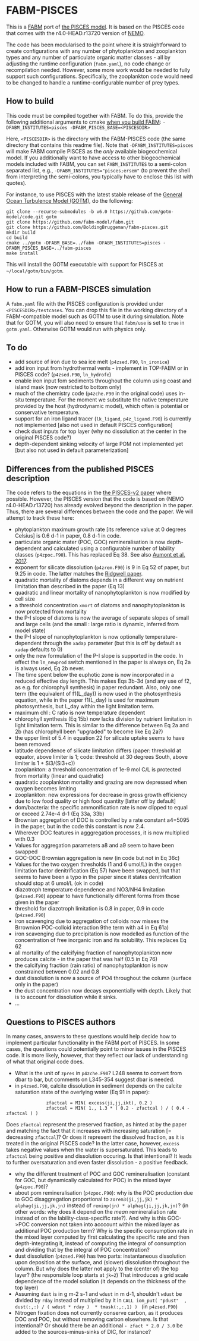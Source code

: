 # FABM-PISCES

This is a [FABM](https://fabm.net) port of [the PISCES model](https://doi.org/10.5194/gmd-8-2465-2015). It is based on the PISCES code that comes with the r4.0-HEAD.r13720 version of [NEMO](https://www.nemo-ocean.eu/).

The code has been modularised to the point where it is straightforward to create configurations with any number
of phytoplankton and zooplankton types and any number of particulate organic matter classes - all by adjusting
the runtime configuration (`fabm.yaml`), no code change or recompilation needed. However, some more work would
be needed to fully support such configurations. Specifically, the zooplankton code would need to be changed to
handle a runtime-configurable number of prey types.

## How to build

This code must be compiled together with FABM. To do this, provide the following additional arguments to cmake [when you build FABM](https://github.com/fabm-model/fabm/wiki/Building-and-installing): `-DFABM_INSTITUTES=pisces -DFABM_PISCES_BASE=<PISCESDIR>`

Here, `<PISCESDIR>` is the directory with the FABM-PISCES code (the same directory that contains this readme file). Note that `-DFABM_INSTITUTES=pisces` will make FABM compile PISCES as the *only* available biogeochemical model. If you additionally want to have access to other biogeochemical models included with FABM, you can set `FABM_INSTITUTES` to a semi-colon separated list, e.g., `-DFABM_INSTITUTES="pisces;ersem"` (to prevent the shell from interpreting the semi-colons, you typically have to enclose this list with quotes).

For instance, to use PISCES with the latest stable release of the [General Ocean Turbulence Model (GOTM)](https://gotm.net/), do the following:

```
git clone --recurse-submodules -b v6.0 https://github.com/gotm-model/code.git gotm
git clone https://github.com/fabm-model/fabm.git
git clone https://github.com/BoldingBruggeman/fabm-pisces.git
mkdir build
cd build
cmake ../gotm -DFABM_BASE=../fabm -DFABM_INSTITUTES=pisces -DFABM_PISCES_BASE=../fabm-pisces
make install
```

This will install the GOTM executable with support for PISCES at `~/local/gotm/bin/gotm`.

## How to run a FABM-PISCES simulation

A `fabm.yaml` file with the PISCES configuration is provided under `<PISCESDIR>/testcases`. You can drop this file in the working directory of a FABM-compatible model such as GOTM to use it during simulation. Note that for GOTM, you will also need to ensure that `fabm/use` is set to `true` in `gotm.yaml`. Otherwise GOTM would run with physics only.

## To do

* add source of iron due to sea ice melt (`p4zsed.F90`, `ln_ironice`)
* add iron input from hydrothermal vents - implement in TOP-FABM or in PISCES code? (`p4zsed.F90`, `ln_hydrofe`)
* enable iron input fom sediments throughout the column using coast and island mask (now restricted to bottom only)
* much of the chemistry code (`p4zche.F90` in the original code) uses in-situ temperature. For the moment we substitute the native temperature provided by the host (hydrodynamic model), which often is potential or conservative temperature.
* support for an iron ligand tracer (`lk_ligand`, `p4z_ligand.F90`) is currently not implemented [also not used in default PISCES configuration]
* check dust inputs for top layer (why no dissolution at the center in the original PISCES code?)
* depth-dependent sinking velocity of large POM not implemented yet [but also not used in default parameterization]

## Differences from the published PISCES description

The code refers to the equations in the [the PISCES-v2 paper](https://doi.org/10.5194/gmd-8-2465-2015) where possible. However, the PISCES version that the code is based on (NEMO r4.0-HEAD.r13720) has already evolved beyond the description in the paper. Thus, there are several differences between the code and the paper. We will attempt to track these here:

* phytoplankton maximum growth rate [its reference value at 0 degrees Celsius] is 0.6 d-1 in paper, 0.8 d-1 in code.
* particulate organic mater (POC, GOC) remineralisation is now depth-dependent and calculated using a configurable number of lability classes (`p4zpoc.F90`). This has replaced Eq 38. See also [Aumont et al. 2017](https://doi.org/10.5194/bg-14-2321-2017).
* exponent for silicate dissolution (`p4zrem.F90`) is 9 in Eq 52 of paper, but 9.25 in code. The latter matches the [Ridgwell paper](https://doi.org/10.1029/2002GB001877).
* quadratic mortality of diatoms depends in a different way on nutrient limitation than described in the paper (Eq 13)
* quadratic and linear mortality of nanophytoplankton is now modified by cell size
* a threshold concentration `xmort` of diatoms and nanophytoplankton is now protected from mortality
* the P-I slope of diatoms is now the average of separate slopes of small and large cells (and the small : large ratio is dynamic, inferred from model state)
* the P-I slope of nanophytoplankton is now optionally temperature-dependent through the `xadap` parameter (but this is off by default as `xadap` defaults to 0)
* only the new formulation of the P-I slope is supported in the code. In effect the `ln_newprod` switch mentioned in the paper is always on, Eq 2a is always used, Eq 2b never.
* The time spent below the euphotic zone is now incorporated in a reduced effective day length. This makes Eqs 3b-3d (and any use of f2, as e.g. for chlorophyll synthesis) in paper redundant. Also, only one term (the equivalent of f1(L_day)) is now used in the photosynthesis equation, while in the paper f1(L_day) is used for maximum photosynthesis, but L_day within the light limitation term.
* maximum chl : C ratio is now temperature dependent
* chlorophyll synthesis (Eq 15b) now lacks division by nutrient limitation in light limitation term. This is similar to the difference between Eq 2a and 2b (has chlorophyll been "upgraded" to become like Eq 2a?)
* the upper limit of 5.4 in equation 22 for silicate uptake seems to have been removed
* latitude dependence of silicate limitation differs (paper: threshold at equator, above limiter is 1; code: threshold at 30 degrees South, above limiter is 1 + Si3/(Si3+c))
* zooplankton: a threshold concentration of 1e-9 mol C/L is protected from mortality (linear and quadratic)
* quadratic zooplankton mortality and grazing are now depressed when oxygen becomes limiting
* zooplankton: new expressions for decrease in gross growth efficiency due to low food quality or high food quantity [latter off by default]
* dom/bacteria: the specific ammonification rate is now clipped to equal or exceed 2.74e-4 d-1 (Eq 33a, 33b)
* Brownian aggregation of DOC is controlled by a rate constant a4=5095 in the paper, but in the code this constant is now 2.4.
* Wherever DOC features in agggregation processes, it is now multiplied with 0.3
* Values for aggregation parameters a8 and a9 seem to have been swapped
* GOC-DOC Brownian aggregation is new (in code but not in Eq 36c)
* Values for the two oxygen thresholds (1 and 6 umol/L) in the oxygen limitation factor denitrification (Eq 57) have been swapped, but that seems to have been a typo in the paper since it states denitrifcation should stop at 6 umol/L (ok in code)
* diazotroph temperature dependence and NO3/NH4 limitation (`p4zsed.F90`) appear to have functionally different forms from those given in the paper
* threshold for diazotroph limitation is 0.8 in paper, 0.9 in code (`p4zsed.F90`)
* iron scavenging due to aggregation of colloids now misses the Brrownion POC-colloid interaction 9the term with a4 in Eq 61a)
* iron scavenging due to precipitation is now modelled as function of the concentration of free inorganic iron and its solubility. This replaces Eq 62
* all mortality of the calcifying fraction of nanophytoplankton now produces calcite - in the paper that was half (0.5 in Eq 76)
* the calcifying fraction (rain ratio) of nanophytoplankton is now constrained between 0.02 and 0.8
* dust dissolution is now a source of PO4 throughout the column (surface only in the paper)
* the dust concentration now decays exponentially with depth. Likely that is to account for dissolution while it sinks.
* ...

## Questions to PISCES authors

In many cases, answers to these questions would help decide how to implement particular functionality in the FABM port of PISCES.
In some cases, the questions could potentially point to minor issues in the PISCES code. It is more likely, however, that they reflect
our lack of understanding of what that original code does.

* What is the unit of `zpres` in `p4zche.F90`?  L248 seems to convert from dbar to bar, but comments on L345-354 suggest dbar is needed.
* in `p4zsed.F90`, calcite dissolution in sediment depends on the calcite saturation state of the overlying water (Eq 91 in paper): 
```
               zfactcal = MIN( excess(ji,jj,ikt), 0.2 )
               zfactcal = MIN( 1., 1.3 * ( 0.2 - zfactcal ) / ( 0.4 - zfactcal ) )
```
Does `zfactcal` represent the preserved fraction, as hinted at by the paper and matching the fact that it increases with increasing saturation [= decreasing `zfactcal`]? Or does it represent the dissolved fraction, as it is treated in the original PISCES code? In the latter case, however, `excess` takes negative values when the water is supersaturated. This leads to `zfactcal` being positive and dissolution occuring. Is that intentional? It leads to further oversaturation and even faster dissolution - a positive feedback.
* why the different treatment of POC and GOC remineralisation (constant for GOC, but dynamically calculated for POC) in the mixed layer (`p4zpoc.F90`)? 
* about pom remineralisation (`p4zpoc.F90`): why is the POC production due to GOC disaggregation proportional to `zorem3(ji,jj,jk) * alphag(ji,jj,jk,jn)` instead of `reminp(jn) * alphag(ji,jj,jk,jn)`? (in other words: why does it depend on the *mean* remineraliation rate instead of on the lability-class-specific rate?). And why is this GOC->POC conversion not taken into acccount within the mixed layer as additional POC production term? Why is the specific consumption rate in the mixed layer computed by first calculating the specific rate and then depth-integrating it, instead of computing the integral of consumption and dividing that by the integral of POC concentration?
* dust dissolution (`p4zsed.F90`) has two parts: instantaneous dissolution upon deposition at the surface, and (slower) dissolution throughout the column. But why does the latter not apply to the (center of) the top layer? (the responsible loop starts at `jk=2`) That introduces a grid scale dependence of the model solution (it depends on the thickness of the top layer)
* Assuming `dust` is in g m-2 s-1 and `wdust` in m d-1, shouldn't `wdust` be divided by `rday` instead of multiplied by it in `CALL iom_put( "pdust"  , dust(:,:) / ( wdust * rday )  * tmask(:,:,1) ) ` (in `p4zsed.F90`)
* Nitrogen fixation does not currently conserve carbon, as it produces DOC and POC, but without removing carbon elsewhere. Is that intentional? Or should there be an additional `- zfact * 2.0 / 3.0` be added to the sources-minus-sinks of DIC, for instance?
